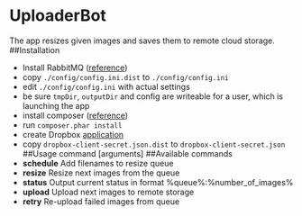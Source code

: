 # UploaderBot
The app resizes given images and saves them to  remote cloud storage.
##Installation
- Install RabbitMQ ([reference](https://www.rabbitmq.com/download.html))
- copy ```./config/config.ini.dist``` to ```./config/config.ini```
- edit ```./config/config.ini``` with actual settings
- be sure ```tmpDir```, ```outputDir``` and config are writeable for a user, which is launching the app
- install composer ([reference](https://getcomposer.org/doc/00-intro.md#locally))
- run ```composer.phar install```
- create Dropbox [application](https://www.dropbox.com/developers/apps/)
- copy ```dropbox-client-secret.json.dist``` to ```dropbox-client-secret.json```
##Usage
    command [arguments]
##Available commands
- **schedule**    Add filenames to resize queue
- **resize**      Resize next images from the queue
- **status**      Output current status in format %queue%:%number_of_images%
- **upload**      Upload next images to remote storage
- **retry**       Re-upload failed images from queue